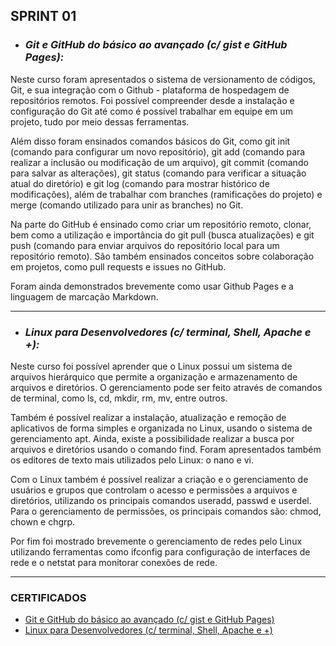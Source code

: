 ## SPRINT 01

* ### *Git e GitHub do básico ao avançado (c/ gist e GitHub Pages):*

Neste curso foram apresentados o sistema de versionamento de códigos, Git, e sua integração com o Github - plataforma de hospedagem de repositórios remotos. Foi possível compreender desde a instalação e configuração do Git até como é possível trabalhar em equipe em um projeto, tudo por meio dessas ferramentas.  

Além disso foram ensinados comandos básicos do Git, como git init (comando para configurar um novo repositório), git add (comando para realizar a inclusão ou modificação de um arquivo), git commit (comando para salvar as alterações), git status (comando para verificar a situação atual do diretório) e git log (comando para mostrar histórico de modificações), além de trabalhar com branches (ramificações do projeto) e merge (comando utilizado para unir as branches) no Git.

Na parte do GitHub é ensinado como criar um repositório remoto, clonar, bem como a utilização e importância do git pull (busca atualizações) e git push (comando para enviar arquivos do repositório local para um repositório remoto). São também ensinados conceitos sobre colaboração em projetos, como pull requests e issues no GitHub.

Foram ainda demonstrados brevemente como usar Github Pages e a linguagem de marcação Markdown.
___


* ### *Linux para Desenvolvedores (c/ terminal, Shell, Apache e +):*

Neste curso foi possível aprender que o Linux possui um sistema de arquivos hierárquico que permite a organização e armazenamento de arquivos e diretórios. O gerenciamento pode ser feito através de comandos de terminal, como ls, cd, mkdir, rm, mv, entre outros.

Também é possível realizar a instalação, atualização e remoção de aplicativos de forma simples e organizada no Linux, usando o sistema de gerenciamento apt. Ainda, existe a possibilidade realizar a busca por arquivos e diretórios usando o comando find. Foram apresentados também os editores de texto mais utilizados pelo Linux: o nano e vi.

Com o Linux também é possível realizar a criação e o gerenciamento de usuários e grupos que controlam o acesso e permissões a arquivos e diretórios, utilizando os principais comandos useradd, passwd e userdel. Para o gerenciamento de permissões, os principais comandos são: chmod, chown e chgrp.

Por fim foi mostrado brevemente o gerenciamento de redes pelo Linux utilizando ferramentas como ifconfig para configuração de interfaces de rede e o netstat para monitorar conexões de rede.
___


### CERTIFICADOS

* [Git e GitHub do básico ao avançado (c/ gist e GitHub Pages)](certificados/certificado-git-github.jpg)
* [Linux para Desenvolvedores (c/ terminal, Shell, Apache e +)](certificados/certificado-linux.jpg)


